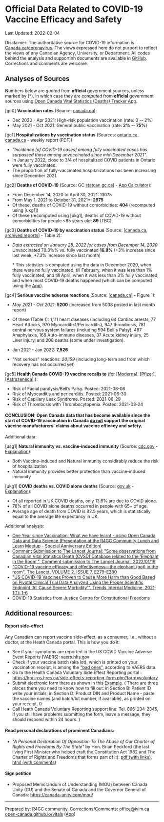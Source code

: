 <!-- Open Canada Vital Statistics Application Resources
Analysis of Official Data Related to COVID-19 Vaccine Efficacy and Safety
-->

Official Data Related to COVID-19 Vaccine Efficacy and Safety
==================================================

Last Updated: 2022-02-04

Disclaimer: The authoritative source for COVID-19 information is [Canada.ca/coronavirus](https://www.canada.ca/en/public-health/services/diseases/coronavirus-disease-covid-19.html). The views expressed here do not purport to reflect the views of
any Canadian Agency, University, or Department. All codes behind the analysis and supportinh documents are available in [GitHub](https://github.com/open-canada/vitals/). Corrections and comments are welcome.

<!-- 
[Deaths Statistics Tracker](https://open-canada.github.io/Apps/vitals) | [Analysis of Official Data](analysis) | [Minister's Personal Declaration](https://open-canada.github.io/vitals/brian-peckford-declaration.pdf) | [Report side-effects](https://hpr-rps.hres.ca/side-effects-reporting-form.php?form=voluntary) ([Example](https://open-canada.github.io/vitals/SideEffectReporting-example-1.pdf)) | [Sign Petition](https://petitions.ourcommons.ca/en/Petition/Details?Petition=e-3592) |
-->

<!-- See Raw Data-->

## Analyses of Sources

 Numbers below are *quoted* from **official** government sources, unless marked by (\*), in which case they are *computed* from
**official** government sources using  [Open Canada Vital Statistics (Deaths) Tracker App](https://open-canada.github.io/Apps/vitals). 

<!--Because the data posted in the official sources changes weekly, the numbers presented below  may not match exactly the currently posted statistics. They should be still close enough (within 95% range) to the currently posted numbers -->
<!-- Data for up to October 2021 are used to allow comparison between adverse reactions
statistics and deaths statistics, the latter being reported with several months delay. -->
<!-- which are available up to October only. -->


[gc0]  **Vaccination rates** (Source:
    [canada.ca](https://health-infobase.canada.ca/covid-19/vaccination-coverage/)):
    
- Dec 2020 - Apr 2021: High-risk population vaccination (rate: 0 -- 2%)
- May 2021 - Oct 2021: General public  vaccination (rate: **2% -- 75%**)


<!-- 
[gcA] COVID-19 cases vs. COVID-19 deaths (Source: [canada.ca]()):

- About 0.0xxx% of COVID-19 cases result in hospitalizations, 0.00yy% result in ICU, and 0.000z% in deaths, about 10% of which  COVID-deaths only - TBC
-->

[gc1] **Hospitalizations by vaccination status** (Sources: [ontario.ca](https://covid-19.ontario.ca/data/hospitalizations#hospitalizationsByVaccinationStatus), 
[canada.ca](https://www.canada.ca/en/public-health/services/diseases/coronavirus-disease-covid-19/epidemiological-economic-research-data.html) - weekly report (PDF))

-  *“Incidence [of COVID-19 cases] among fully vaccinated cases has surpassed those among unvaccinated since mid-December 2021”*. 
-  In January 2022, close to 3/4 of hospitalized COVID patients in Ontario were fully vaccinated.
-  The proportion of fully-vaccinated hospitalizations has been increasing since December 2021.
<!-- - and continues* to increase -->

<!-- ON
Last updated: February 3, 2022 at 10:31 a.m. (EST): Hosp. 536 vs 1383, ICU 179 vs211
-->

[gc2]  **Deaths of COVID-19** (Source: GC
    [statcan.gc.ca](https://www150.statcan.gc.ca/t1/tbl1/en/tv.action?pid=1310081001)] - [App
    Calculator](https://o-canada.shinyapps.io/vitals/#section-statistics)):


- From December 14, 2020 to  April 30, 2021: 13075
- From May 1,  2021 to  October 31, 2021*: **2975** 
- Of these, deaths of COVID-19 without comorbidities: **404** (recomputed using [ukg1])
- Of these (recomputed  using [ukg1], deaths of COVID-19 without comorbidities for people \<65 years old: **89** (TBC)

<!-- 
- For comparison (in the same period): Cancer -- , ...

- All COVID-19 since the start of pandemic: with comorbidities --, without comorbidities -- , without for \<65 years old -- 
- For comparison, since the start of pandemic other caueses of death: Cancer -- , ...
- For comparison, Deaths from Flu without comorbidities (10-year historical average): 
-->

[gc3]  **Deaths of COVID-19 by vaccination status** (Source:
    [[canada.ca](https://health-infobase.canada.ca/covid-19/epidemiological-summary-covid-19-cases.html#a9), [archived reports]("https://github.com/open-canada/vitals/tree/main/docs/Epidemiological-summary-of-COVID-19-cases-in-Canada-Canada.ca%20(cached)")] -
    Table 2):

- *Data extracted on January 28, 2022 for cases <u>from December 14, 2020</u>* <br>
  Unvaccinated 70.3%% vs. fully vaccinated **16.8%** (+3% increase since last week, +7.3% increase since last month)
 
  \* This statistics is computed using the  data in December 2020, when there were no fully vaccinated, till February, when it was less than 1\% fully vaccinated, and till April, when it was less than 3\% fully vaccinated, and when  most COVID-19 deaths happened (which can be computed using the  [App](https://open-canada.github.io/App/vitals)).  
 <!-- 
 - Of these*, for cases from May (recomputed using [gc0] and [gc2]): <br> 
 Unvaccinated \<20% vs. fully vaccinated **\>70%**

-->
 
 
<!-- 
- *Data extracted on January 28, 2022 for cases from December 14, 2020 up until January 15, 2022 (n=1,458,433) <br> 
unvaccinated 70.3%% vs. fully vaccinated **16.8%** (+3% increase since last week)
- *Data extracted on January 21, 2022 for cases from December 14, 2020 up until January 08, 2022 (n=1,341,192)*: <br> 
unvaccinated 72.8% vs. fully vaccinated **13.8%** (+4.3% increase since December 14)
- *Data extracted on December 15, 2021 for cases from December 14, 2020 up until November 27, 2021 (n=882,988)*: <br> 
unvaccinated 76.1% vs. fully vaccinated **9.5%**

--> 

 

[gc4]  **Serious vaccine adverse reactions** (Source: 
    [[canada.ca](https://health-infobase.canada.ca/covid-19/vaccine-safety/)] - Figure 1):

- *May 2021 - Oct 2021*: **5200** (increased from 5038 posted in last month report)
-  Of these (Table 1): 1,111 heart diseases (including 64 Cardiac arrests, 77 Heart Attacks, 970
    Myocarditis1/Pericarditis), 947 thrombosis, 781 central nervous system failures
    (including 594 Bell's Palsy), 487 Anaphylaxis, 166 Auto-immune diseases, 37 Acute
    kidney injury, 25 Liver injury, and 208 deaths (some under investigation).
    

- Jan 2021 - Jan 2022: **7,526** 
- "Not serious" reactions: *20,159* (including long-term and from which recovery has not occurred yet) 


<!-- 
- Many are not reported or published yet, like the one  [here](https://open-canada.github.io/vitals/SideEffectReporting-example-1.pdf)
 - Adverse reaction, not reported yet in Canada but reported in US: -->


[gc5]  **Health Canada COVID-19 vaccine recalls to** (for 
[[Moderna](https://recalls-rappels.canada.ca/en/search/site?search_api_fulltext=moderna)], 
[[Pfizer](https://recalls-rappels.canada.ca/en/search/site?search_api_fulltext=pfizer)], 
[[Astrazeneca](https://recalls-rappels.canada.ca/en/search/site?search_api_fulltext=astrazeneca)]
):

- Risk of Facial paralysis/Bell’s Palsy. Posted: 2021-08-06 
- Risk of Myocarditis and pericarditis. Posted: 2021-06-30
- Risk of Capillary Leak Syndrome. Posted: 2021-06-29
- Risk of Thrombosis with Thrombocytopenia. Posted: 2021-03-24

#### CONCLUSION: Open Canada data that has become available since the start of COVID-19 vaccination in Canada <u>do not</u> support the original vaccine manufacturers\' claims about  vaccine efficacy and safety.
 

Additional data:
 
 
[usg1] **Natural immunity vs. vaccine-induced immunity** (Source: [cdc.gov](https://www.cdc.gov/mmwr/volumes/71/wr/mm7104e1.htm) - [Explanation](https://www.youtube.com/watch?v=eK83QqbNOmU)):


- Both Vaccine-induced and  Natural immunity considirably  reduce the risk of hospitalization  
- Natural immunity  provides better protection  than  vaccine-induced immunity 
<!-- - Natural immunity with vaccination  is not better, possibly worse, than Natural immunityslightly reduced  after vaccination -->

[ukg1] **COVID deaths vs. COVID alone deaths** (Source: [gov.uk](https://www.ons.gov.uk/aboutus/transparencyandgovernance/freedomofinformationfoi/deathsfromcovid19withnootherunderlyingcauses) - [Explanation](https://www.youtube.com/watch?v=9UHvwWWcjYw)):

- Of all reported in UK COVID deaths, only 13.6%  are due to COVID alone. 
- 78% of all COVID alone deaths occurred in people with 65+ of age.
- Average age of death from COVID is 82.5 years, which is statistically equal to the average life expectancy in UK.



Additional  analysis:  

<!-- #### Detailed analysis -->

<!-- -   ["Statistical analysis of official data sources related to vaccine efficacy and
    safety (NEW EVIDENCE SINCE OCTOBER
    2021)"](https://open-canada.github.io/vitals/analysis)
    2022) -->
- [One Year since Vaccination. What we have learnt - using Open Canada Data and Data Science (Presentation at the R4GC Community Lunch and Learn Meetup - Special Anniversary Edition)](https://github.com/open-canada/vitals/blob/main/docs/r4gc-meetup-2022-02-04-SpecialEdition(OneYearOfVaccineInCanada).pdf)  
-  [Comment Submission to The Lancet Journal: "Some observations from Canadian Vital Statistics Death (CVSD) Database related to
    the 'Elephant in the Room'",  Comment submission to The Lancet Journal.
    2022/01/16](https://open-canada.github.io/vitals/comment.pdf)
-   ["COVID-19 vaccine efficacy and effectiveness—the elephant (not) in the room", The Lancet, VOLUME 2, ISSUE 7, E279-E280]("https://doi.org/10.1016/S2666-5247(21)00069-0")
-   ["US COVID-19 Vaccines Proven to Cause More Harm than Good Based on Pivotal Clinical Trial Data Analyzed Using the Proper Scientific Endpoint 'All Cause Severe Morbidity'". Trends Internal  Medicine,  2021; 1(1): 1-6](https://www.scivisionpub.com/pdfs/us-covid19-vaccines-proven-to-cause-more-harm-than-good-based-on-pivotal-clinical-trial-data-analyzed-using-the-proper-scientific--1811.pdf)
-   COVID-19 Statistics from [Justice Centre for Constitutional Freedoms](https://www.jccf.ca/covid-stats)






##  Additional resources:

#### Report side-effect

<!-- , which is a bit tricky, if you don't know what to write in some manadary form fields.  But when you know, it takes 10 mins to do it. -->

Any Canadian can report vaccine side-effect, as a consumer, i.e., without a doctor, at the 
Heath Canada portal. This is how you do it:

-   See if your symptoms are reported in the US COVID Vaccine Adverse Event Reports
    (VAERS): [vaers.hhs.gov](https://openvaers.com)
-   Check if your vaccine batch (aka lot), which is printed on your vaccination receipt, is among the ["bad ones"](https://www.howbad.info), according to VAERS data. 
-   Go to the Health Canada Voluntary Side Effect Reporting portal :
    <https://hpr-rps.hres.ca/side-effects-reporting-form.php?form=voluntary>
-   Submit electronic form there as shown in this 
    [Example](https://open-canada.github.io/vitals/SideEffectReporting-example-1.pdf). (
    There are three places there you need to know how to fill out: in Section B: Patient
    ID write your initials; in Section D: Product DIN and Product Name - paste the
    vaccine names (and batch/lot number, if available), as printed on your receipt. 0
-   Call Heath Canada Voluntary Reporting support line: Tel. 866-234-2345, if you still
    have problems submitting the form, leave a message, they should respond within 24
    hours. )
    

#### Read personal declarations of prominent Canadians:

-   *"A Personal Declaration Of Opposition To The Abuse of Our Charter of Rights and
    Freedoms By The State"* by Hon. Brian Peckford (the last living First Minister who
    helped craft the Constitution Act 1982 and The Charter of Rights and Freedoms that
    forms part of it): [pdf (with
    links)](https://open-canada.github.io/vitals/brian-peckford-declaration.pdf), [html
    (with
    comments)](https://peckford42.wordpress.com/2022/01/02/a-personal-declaration-of-opposition-to-the-abuse-of-our-charter-of-rights-and-freedoms-by-the-state/)

   
#### Sign petition

-   Proposed Memorandum of Understanding (MOU) between Canada Unity (CU) and the Senate
    of Canada and the Governor General of Canada: <https://canada-unity.com/mou/>




<!-- \| [Interactive Open Canada Vital Statistics (Deaths) Tracker](https://open-canada.github.io/Apps/vitals)  -->

<hr>


Prepared by: [R4GC community](https://open-canada.github.io/r4gc/index.html#r4gc-community). Corrections/Comments: <office@ivim.ca>       
[open-canada.github.io/vitals](https://open-canada.github.io/vitals)  ([App](https://open-canada.github.io/App/vitals))


